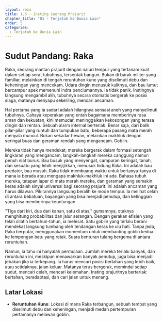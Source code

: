 ```yaml
---
layout: reza
title: 1.5 - Insting Seorang Prajurit
chapter_title: "01 - Terjatuh ke Dunia Lain"
order: 5
categories:
  - Terjatuh ke Dunia Lain
---
```

# Sudut Pandang: Raka

Raka, seorang mantan prajurit dengan naluri tempur yang tertanam kuat dalam setiap serat tubuhnya, tersentak bangun. Bukan di barak militer yang familiar, melainkan di tengah reruntuhan kuno yang diselimuti debu dan keheningan yang mencekam. Udara dingin menusuk kulitnya, dan bau lumut bercampur apek memenuhi indra penciumannya. Ia tidak panik. Instingnya langsung mengambil alih, tubuhnya secara otomatis bergerak ke posisi siaga, matanya menyapu sekeliling, mencari ancaman.

Hal pertama yang ia sadari adalah hilangnya sensasi aneh yang menyelimuti tubuhnya. Cahaya keperakan yang entah bagaimana memberinya rasa aman dan kekuatan, kini memudar, meninggalkan kekosongan yang terasa dingin dan rentan. Sebuah alarm internal berteriak. Benar saja, dari balik pilar-pilar yang runtuh dan tumpukan batu, beberapa pasang mata merah menyala muncul. Bukan sekadar hewan, melainkan makhluk dengan seringai buas dan geraman rendah yang mengancam. Goblin.

Mereka tidak hanya mendekat; mereka bergerak dalam formasi setengah lingkaran yang mengancam, langkah-langkah mereka canggung namun penuh niat buruk. Bau busuk yang menyengat, campuran keringat, tanah, dan sesuatu yang lebih menjijikkan, menusuk hidung Raka. Ini adalah bau predator, bau musuh. Raka tidak membuang waktu untuk bertanya-tanya di mana ia berada atau mengapa makhluk-makhluk ini ada. Bahasa tubuh mereka, tatapan lapar di mata merah mereka, dan geraman yang semakin keras adalah sinyal universal bagi seorang prajurit: ini adalah ancaman yang harus dilawan. Pikirannya langsung beralih ke mode tempur. Ia melihat celah di antara bebatuan, bayangan yang bisa menjadi penutup, dan ketinggian yang bisa memberinya keuntungan.

"Tiga dari kiri, dua dari kanan, satu di atas," gumamnya, otaknya menghitung probabilitas dan jalur serangan. Dengan gerakan efisien yang telah dilatih bertahun-tahun, ia melesat. Satu goblin yang terlalu berani mendekat langsung tumbang oleh tendangan keras ke ulu hati. Tanpa jeda, Raka berputar, menggunakan momentum untuk membanting goblin kedua ke lempengan batu yang retak. Suara benturan tulang bergema di antara reruntuhan.

Namun, ia tahu ini hanyalah permulaan. Jumlah mereka terlalu banyak, dan reruntuhan ini, meskipun menawarkan banyak penutup, juga bisa menjadi jebakan jika ia terkepung. Ia harus mencari posisi bertahan yang lebih baik, atau setidaknya, jalan keluar. Matanya terus bergerak, memindai setiap sudut, mencari celah, mencari kelemahan. Insting prajuritnya berteriak: bertahan, beradaptasi, dan cari jalan untuk menang.

## Latar Lokasi

*   **Reruntuhan Kuno**: Lokasi di mana Raka terbangun, sebuah tempat yang diselimuti debu dan keheningan, menjadi medan pertempuran pertamanya melawan goblin.